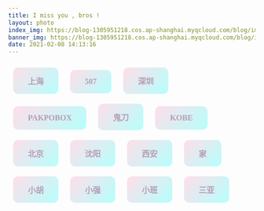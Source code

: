 ```yaml
---
title: I miss you , bros !
layout: photo
index_img: https://blog-1305951218.cos.ap-shanghai.myqcloud.com/blog/image/bg/photos.jpg
banner_img: https://blog-1305951218.cos.ap-shanghai.myqcloud.com/blog/image/bg/photos.jpg
date: 2021-02-08 14:13:16
---
```

<div>
    <a href="https://photo.baidu.com/photo/wap/albumShare/invite/sLcKRJzFH?from=linkShare"><button>上海</button></a>
    <a href="https://photo.baidu.com/photo/wap/albumShare/invite/sawbSOKJsA?from=linkShare"><button>507</button></a>
    <a href="https://photo.baidu.com/photo/wap/albumShare/invite/ragntjXvUm?from=linkShare"><button>深圳</button></a>
    <a href="https://photo.baidu.com/photo/wap/albumShare/invite/xrXmmZSLcE?from=linkShare"><button>Pakpobox</button></a>
    <a href="https://photo.baidu.com/photo/wap/albumShare/invite/jKMzdlRUYu?from=linkShare"><button>鬼刀</button></a>
    <a href="https://photo.baidu.com/photo/wap/albumShare/invite/MzrURzWkjA?from=linkShare"><button>kobe</button></a>
    <a href="https://photo.baidu.com/photo/wap/albumShare/invite/OnltbszwjQ?from=linkShare"><button>北京</button></a>
    <a href="https://photo.baidu.com/photo/wap/albumShare/invite/zsjmuSOTF?from=linkShare"><button>沈阳</button></a>
    <a href="https://photo.baidu.com/photo/wap/albumShare/invite/qUtGELwYOc?from=linkShare"><button>西安</button></a>
    <a href="https://photo.baidu.com/photo/wap/albumShare/invite/SFKJgKVjZA?from=linkShare"><button>家</button></a>
    <a href="https://photo.baidu.com/photo/wap/albumShare/invite/NVfxOjNynt?from=linkShare"><button>小胡</button></a>
    <a href="https://photo.baidu.com/photo/wap/albumShare/invite/BVOGOvULhW?from=linkShare"><button>小强</button></a>
    <a href="https://photo.baidu.com/photo/wap/albumShare/invite/ZufrwIDGL?from=linkShare"><button>小班</button></a>
    <a href="https://photo.baidu.com/photo/wap/albumShare/invite/tvvMmPxmqC?from=linkShare"><button>三亚</button></a>
</div>

<style>
button {
  border: 0;
  border-radius: 10px;
  text-transform: uppercase;
  color: #b18daadb;
  font-size: 16px;
  font-weight: bold;
  font-family: cursive;
  padding: 15px 30px;
  margin: 10px 10px;
  outline: none;
  position: relative;
  transition: border-radius 3s;
  -webkit-transition: border-radius 3s;
  background-image: linear-gradient(131deg, #FFDEE9 0%, #B5FFFC 100%);
}

button:hover {
   border-bottom-right-radius: 50px;
   border-top-left-radius: 50px;
   border-bottom-left-radius: 10px;
   border-top-right-radius: 10px;
}

body a {
 color: #5a66799e
}

</style>